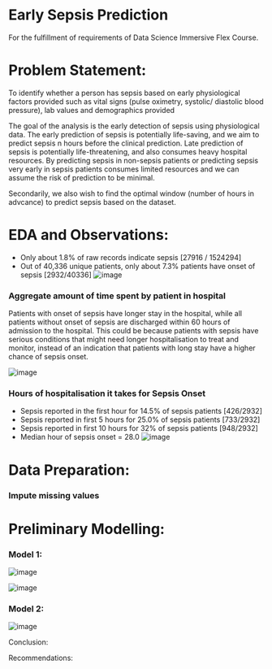 # Early Sepsis Prediction
For the fulfillment of requirements of Data Science Immersive Flex Course.


# Problem Statement:
To identify whether a person has sepsis based on early physiological factors provided such as vital signs (pulse oximetry, systolic/ diastolic blood pressure), lab values and demographics provided

The goal of the analysis is the early detection of sepsis using physiological data. The early prediction of sepsis is potentially life-saving, and we aim to predict sepsis n hours before the clinical prediction. Late prediction of sepsis is potentially life-threatening, and also consumes heavy hospital resources. By predicting sepsis in non-sepsis patients or predicting sepsis very early in sepsis patients consumes limited resources and we can assume the risk of prediction to be minimal.

Secondarily, we also wish to find the optimal window (number of hours in advcance) to predict sepsis based on the dataset.

# EDA and Observations:

- Only about 1.8% of raw records indicate sepsis [27916 / 1524294]
- Out of 40,336 unique patients, only about 7.3% patients have onset of sepsis [2932/40336]
![image](https://user-images.githubusercontent.com/110540717/220344215-fe2eb842-d7f2-4aa8-a249-e68871e7bd03.png)

### Aggregate amount of time spent by patient in hospital

Patients with onset of sepsis have longer stay in the hospital, while all patients without onset of sepsis are discharged within 60 hours of admission to the hospital. This could be because patients with sepsis have serious conditions that might need longer hospitalisation to treat and monitor, instead of an indication that patients with long stay have a higher chance of sepsis onset. 

![image](https://user-images.githubusercontent.com/110540717/220344419-7ca25762-bcd9-46e1-9584-f94bb156437b.png)

### Hours of hospitalisation it takes for Sepsis Onset
- Sepsis reported in the first hour for 14.5% of sepsis patients [426/2932]
- Sepsis reported in first 5 hours for 25.0% of sepsis patients [733/2932]
- Sepsis reported in first 10 hours for 32% of sepsis patients [948/2932]
- Median hour of sepsis onset = 28.0
![image](https://user-images.githubusercontent.com/110540717/220344557-9ba0fbe6-ecbd-4e77-b271-151268a862fb.png)


# Data Preparation:


### Impute missing values


# Preliminary Modelling:

### Model 1:
![image](https://user-images.githubusercontent.com/110540717/220348039-d784994b-9b44-443b-939d-d16114dffffd.png)

![image](https://user-images.githubusercontent.com/110540717/220347874-6bf5afef-ae83-4ed1-b15b-a46b9513d4e0.png)


### Model 2:
![image](https://user-images.githubusercontent.com/110540717/220348231-f7f84f04-1a3b-4184-8140-509d583e33eb.png)


Conclusion:

Recommendations:
